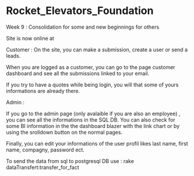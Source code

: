
# Rocket_Elevators_Foundation
Week 9 : Consolidation for some and new beginnings for others

Site is now online at 

Customer : 
On the site, you can make a submission, create a user or send a leads.

When you are logged as a customer, you can go to the page customer dashboard and see all the submissions linked to your email. 

If you try to have a quotes while being login, you will that some of yours informations are already there.


Admin :  

If you go to the admin page (only avalaible if you are also an employee) , you can see all the informations in the SQL DB. You can also check for some BI information in the the dashboard blazer with the link chart or by using the srolldown button on the normal pages.

Finally, you can edit your informations of the user profil likes last name, first name, compagny, password ect.


To send the data from sql to postgresql DB use :  rake dataTransfert:transfer_for_fact


